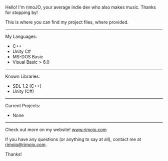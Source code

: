 Hello! I'm rimoJO, your average indie dev who also makes music. Thanks for stopping by!

This is where you can find my project files, where provided.

-----

My Languages:

  - C++
  - Unity C#
  - MS-DOS Basic
  - Visual Basic > 6.0

-----

Known Libraries:
 
  - SDL 1.2 (C++)
  - Unity (C#)

-----

Current Projects:

  - None

-----

Check out more on my website! www.rimojo.com

If you have any questions (or anything to say at all), contact me at rimojo@rimojo.com.

Thanks!
